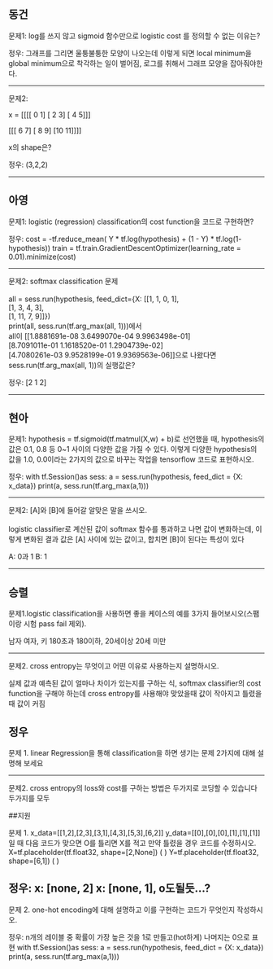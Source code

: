 ## 동건
문제1: log를 쓰지 않고 sigmoid 함수만으로 logistic cost 를 정의할 수 없는 이유는?

정우: 
그래프를 그리면 울퉁불퉁한 모양이 나오는데 이렇게 되면 local minimum을 global minimum으로 착각하는 일이 벌어짐, 로그를 취해서 그래프 모양을 잡아줘야한다.

---
문제2:

x = 
[[[[ 0  1]
   [ 2  3]
   [ 4  5]]]


 [[[ 6  7]
   [ 8  9]
   [10 11]]]]
   
 x의 shape은?
 
 정우:
(3,2,2)

 
---

## 아영
문제1: logistic (regression) classification의 cost function을 코드로 구현하면? 

정우:
cost = -tf.reduce_mean( Y * tf.log(hypothesis) + (1 - Y) * tf.log(1- hypothesis))
train = tf.train.GradientDescentOptimizer(learning_rate = 0.01).minimize(cost)


---
문제2: softmax classification 문제\
\
all = sess.run(hypothesis, feed_dict={X: [[1, 1, 0, 1], \
                                         [1, 3, 4, 3], \
                                         [1, 11, 7, 9]]}) \
    print(all, sess.run(tf.arg_max(all, 1)))에서 \
    all이 [[1.8881691e-08   3.6499070e-04   9.9963498e-01] \
 [8.7091011e-01   1.1618520e-01   1.2904739e-02] \
 [4.7080261e-03   9.9528199e-01   9.9369563e-06]]으로 나왔다면 \
 sess.run(tf.arg_max(all, 1))의 실행값은?
 
 정우:
[2 1 2]

          
---

## 현아
문제1: hypothesis = tf.sigmoid(tf.matmul(X,w) + b)로 선언했을 때, hypothesis의 값은 0.1, 0.8 등 0~1 사이의 다양한 값을 가질 수 있다.
이렇게 다양한 hypothesis의 값을 1.0, 0.0이라는 2가지의 값으로 바꾸는 작업을 tensorflow 코드로 표현하시오. 

정우:
with tf.Session()as sess:
   a = sess.run(hypothesis, feed_dict = {X: x_data})
   print(a, sess.run(tf.arg_max(a,1)))


---
문제2: [A]와 [B]에 들어갈 알맞은 말을 쓰시오.\
\
logistic classifier로 계산된 값이 softmax 함수를 통과하고 나면 값이 변화하는데, 이렇게 변화된 결과 값은 [A] 사이에 있는 값이고, 합치면 [B]이 된다는 특성이 있다

A: 0과 1
B: 1


---
## 승렬
문제1.logistic classification을 사용하면 좋을 케이스의 예를 3가지 들어보시오(스팸이랑 시험 pass fail 제외).

남자 여자, 키 180초과 180이하, 20세이상 20세 미만 

---
문제2. cross entropy는 무엇이고 어떤 이유로 사용하는지 설명하시오.

실제 값과 예측된 값이 얼마나 차이가 있는지를 구하는 식, softmax classifier의 cost function을 구해야 하는데 cross entropy를 사용해야 맞았을때 값이 작아지고 틀렸을 때 값이 커짐

## 정우

문제 1. linear Regression을 통해 classification을 하면 생기는 문제 2가지에 대해 설명해 보세요

---

문제2. cross entropy의 loss와 cost를 구하는 방법은 두가지로 코딩할 수 있습니다 두가지를 모두 


##지원

문제 1. 
x_data=[[1,2],[2,3],[3,1],[4,3],[5,3],[6,2]]
y_data=[[0],[0],[0],[1],[1],[1]]
일 때 다음 코드가 맞으면 O를 틀리면 X를 적고 만약 틀렸을 경우 코드를 수정하시오.
X=tf.placeholder(tf.float32, shape=[2,None])	(     )
Y=tf.placeholder(tf.float32, shape=[6,1])	(     )

정우:
x: [none, 2]
x: [none, 1], o도될듯...?
--
문제 2.
one-hot encoding에 대해 설명하고 이를 구현하는 코드가 무엇인지 작성하시오.

정우:
n개의 레이블 중 확률이 가장 높은 것을 1로 만들고(hot하게) 나머지는 0으로 표현
with tf.Session()as sess:
   a = sess.run(hypothesis, feed_dict = {X: x_data})
   print(a, sess.run(tf.arg_max(a,1)))

